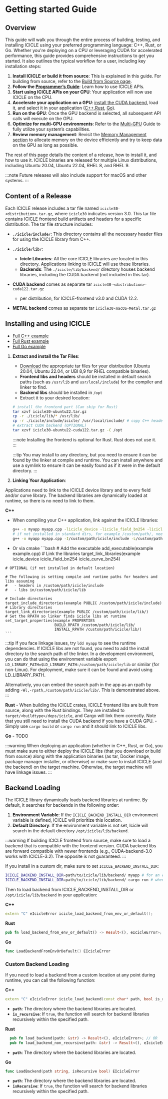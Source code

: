 # Getting started Guide

## Overview

This guide will walk you through the entire process of building, testing, and installing ICICLE using your preferred programming language: C++, Rust, or Go. Whether you're deploying on a CPU or leveraging CUDA for accelerated performance, this guide provides comprehensive instructions to get you started. It also outlines the typical workflow for a user, including key installation steps:


1. **Install ICICLE or build it from source**: This is explained in this guide. For building from source, refer to the [Build from Source page](./build_from_source.md).
2. **Follow the [Programmer’s Guide](./programmers_guide/general.md)**: Learn how to use ICICLE APIs.  
3. **Start using ICICLE APIs on your CPU**: Your application will now use ICICLE on the CPU.
4. **Accelerate your application on a GPU**: [install the CUDA backend](./install_cuda_backend.md),  load it, and select it in your application ([C++](./programmers_guide/cpp.md#loading-a-backend),[Rust](./programmers_guide/rust.md#loading-a-backend), [Go](./programmers_guide/go.md#loading-a-backend)).
5. **Run on the GPU**: Once the GPU backend is selected, all subsequent API calls will execute on the GPU.
6. **Optimize for multi-GPU environments**: Refer to the [Multi-GPU](./multi-device.md) Guide to fully utilize your system’s capabilities.  
7. **Review memory management**: Revisit the [Memory Management section](./programmers_guide/general.md#device-abstraction) to allocate memory on the device efficiently and try to keep data on the GPU as long as possible.  
   

The rest of this page details the content of a release, how to install it, and how to use it. ICICLE binaries are released for multiple Linux distributions, including Ubuntu 20.04, Ubuntu 22.04, RHEL 8, and RHEL 9.

:::note
Future releases will also include support for macOS and other systems.
:::

## Content of a Release

Each ICICLE release includes a tar file named `icicle30-<distribution>.tar.gz`, where `icicle30` indicates version 3.0. This tar file contains ICICLE frontend build artifacts and headers for a specific distribution. The tar file structure includes:

- **`./icicle/include/`**: This directory contains all the necessary header files for using the ICICLE library from C++.
- **`./icicle/lib/`**:
  - **Icicle Libraries**: All the core ICICLE libraries are located in this directory. Applications linking to ICICLE will use these libraries.
  - **Backends**: The `./icicle/lib/backend/` directory houses backend libraries, including the CUDA backend (not included in this tar).

- **CUDA backend** comes as separate tar `icicle30-<distribution>-cuda122.tar.gz`
  - per distribution, for ICICLE-frontend v3.0 and CUDA 12.2.

- **METAL backend** comes as separate tar `icicle30-macOS-Metal.tar.gz`

## Installing and using ICICLE

- [Full C++ example](https://github.com/ingonyama-zk/icicle/tree/main/examples/c++/install-and-use-icicle)
- [Full Rust example](https://github.com/ingonyama-zk/icicle/tree/main/examples/rust/install-and-use-icicle)
- [Full Go example](https://github.com/ingonyama-zk/icicle/tree/main/examples/golang/install-and-use-icicle)

1. **Extract and install the Tar Files**:
   - [Download](https://github.com/ingonyama-zk/icicle/releases) the appropriate tar files for your distribution (Ubuntu 20.04, Ubuntu 22.04, or UBI 8,9 for RHEL compatible binaries).
   - **Frontend libs and headers** should be installed in default search paths (such as `/usr/lib` and `usr/local/include`) for the compiler and linker to find.
   - **Backend libs** should be installed in `/opt`
   - Extract it to your desired location:
    ```bash
    # install the frontend part (Can skip for Rust)
    tar xzvf icicle30-ubuntu22.tar.gz
    cp -r ./icicle/lib/* /usr/lib/
    cp -r ./icicle/include/icicle/ /usr/local/include/ # copy C++ headers
    # extract CUDA backend (OPTIONAL)
    tar xzvf icicle30-ubuntu22-cuda122.tar.gz -C /opt
     ```

    :::note
    Installing the frontend is optional for Rust. Rust does not use it.    
    :::

    :::tip
    You may install to any directory, but you need to ensure it can be found by the linker at compile and runtime.
    You can install anywhere and use a symlink to ensure it can be easily found as if it were in the default directory.
    :::

2. **Linking Your Application**:

  Applications need to link to the ICICLE device library and to every field and/or curve library. The backend libraries are dynamically loaded at runtime, so there is no need to link to them.

  **C++**
   - When compiling your C++ application, link against the ICICLE libraries:
     ```bash
     g++ -o myapp myapp.cpp -licicle_device -licicle_field_bn254 -licicle_curve_bn254
     # if not installed in standard dirs, for example /custom/path/, need to specify it
     g++ -o myapp myapp.cpp -I/custom/path/icicle/include -L/custom/path/icicle/lib -licicle_device -licicle_field_bn254 -licicle_curve_bn254 -Wl,-rpath,/custom/path/icicle/lib/
     ```

   - Or via cmake
    ```bash
    # Add the executable
    add_executable(example example.cpp)
    # Link the libraries
    target_link_libraries(example icicle_device icicle_field_bn254 icicle_curve_bn254)

    # OPTIONAL (if not installed in default location)

    # The following is setting compile and runtime paths for headers and libs assuming
    #   - headers in /custom/path/icicle/include
    #   - libs in/custom/path/icicle/lib

    # Include directories
    target_include_directories(example PUBLIC /custom/path/icicle/include)
    # Library directories
    target_link_directories(example PUBLIC /custom/path/icicle/lib/)
    # Set the RPATH so linker finds icicle libs at runtime
    set_target_properties(example PROPERTIES
                          BUILD_RPATH /custom/path/icicle/lib/
                          INSTALL_RPATH /custom/path/icicle/lib/)
    ```

  :::tip
  If you face linkage issues, try `ldd myapp` to see the runtime dependencies. If ICICLE libs are not found, you need to add the install directory to the search path of the linker. In a development environment, you can do that using the environment variable export `LD_LIBRARY_PATH=$LD_LIBRARY_PATH:/custom/path/icicle/lib` or similar (for non-Linux). For deployment, make sure it can be found and avoid using LD_LIBRARY_PATH.

  Alternatively, you can embed the search path in the app as an rpath by adding `-Wl,-rpath,/custom/path/icicle/lib/`. This is demonstrated above.
  :::

  **Rust**
     - When building the ICICLE crates, ICICLE frontend libs are built from source, along with the Rust bindings. They are installed to `target/<buildtype>/deps/icicle`, and Cargo will link them correctly. Note that you still need to install the CUDA backend if you have a CUDA GPU.
     - Simply use `cargo build` or `cargo run` and it should link to ICICLE libs.

  **Go** - TODO

:::warning
When deploying an application (whether in C++, Rust, or Go), you must make sure to either deploy the ICICLE libs (that you download or build from source) along with the application binaries (as tar, Docker image, package manager installer, or otherwise) or make sure to install ICICLE (and the backend) on the target machine. Otherwise, the target machine will have linkage issues.
:::

## Backend Loading

The ICICLE library dynamically loads backend libraries at runtime. By default, it searches for backends in the following order:

1. **Environment Variable**: If the `ICICLE_BACKEND_INSTALL_DIR` environment variable is defined, ICICLE will prioritize this location.
2. **Default Directory**: If the environment variable is not set, Icicle will search in the default directory `/opt/icicle/lib/backend`.

:::warning
If building ICICLE frontend from source, make sure to load a backend that is compatible with the frontend version. CUDA backend libs are forward compatible with newer frontends (e.g., CUDA-backend-3.0 works with ICICLE-3.2). The opposite is not guaranteed.
:::

If you install in a custom dir, make sure to set `ICICLE_BACKEND_INSTALL_DIR`:
```bash
ICICLE_BACKEND_INSTALL_DIR=path/to/icicle/lib/backend/ myapp # for an executable myapp
ICICLE_BACKEND_INSTALL_DIR=path/to/icicle/lib/backend/ cargo run # when using cargo
```

Then to load backend from ICICLE_BACKEND_INSTALL_DIR or `/opt/icicle/lib/backend` in your application:

**C++**
```cpp
extern "C" eIcicleError icicle_load_backend_from_env_or_default();
```
**Rust**
```rust
pub fn load_backend_from_env_or_default() -> Result<(), eIcicleError>;
```
**Go**
```go
func LoadBackendFromEnvOrDefault() EIcicleError
```

### Custom Backend Loading

If you need to load a backend from a custom location at any point during runtime, you can call the following function:

**C++**
```cpp
extern "C" eIcicleError icicle_load_backend(const char* path, bool is_recursive);
```
- **`path`**: The directory where the backend libraries are located.
- **`is_recursive`**: If `true`, the function will search for backend libraries recursively within the specified path.

**Rust**
```rust
  pub fn load_backend(path: &str) -> Result<(), eIcicleError>; // OR
  pub fn load_backend_non_recursive(path: &str) -> Result<(), eIcicleError>;
```
- **`path`**: The directory where the backend libraries are located.

**Go**
```go
func LoadBackend(path string, isRecursive bool) EIcicleError
```
- **`path`**: The directory where the backend libraries are located.
- **`isRecursive`**: If `true`, the function will search for backend libraries recursively within the specified path.
